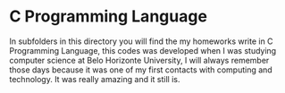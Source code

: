 # C Programming Language

In subfolders in this directory you will find the my homeworks write in C Programming Language, this codes was developed when I was studying computer science at Belo Horizonte University, I will always remember those days because it was one of my first contacts with computing and technology. It was really amazing and it still is.
